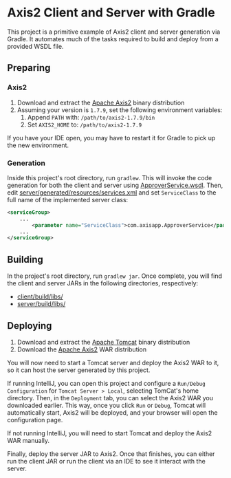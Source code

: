 # Axis2 Client and Server with Gradle

This project is a primitive example of Axis2 client and server generation via Gradle.
It automates much of the tasks required to build and deploy from a provided WSDL file.

## Preparing

### Axis2

1. Download and extract the [Apache Axis2](https://axis.apache.org/axis2/java/core/download.cgi) binary distribution
2. Assuming your version is `1.7.9`, set the following environment variables:
   1. Append `PATH` with: `/path/to/axis2-1.7.9/bin`
   2. Set `AXIS2_HOME` to: `/path/to/axis2-1.7.9`

If you have your IDE open, you may have to restart it for Gradle to pick up the new environment.

### Generation

Inside this project's root directory, run `gradlew`. This will invoke the code generation for both the client and server using [ApproverService.wsdl](ApproverService.wsdl).
Then, edit [server/generated/resources/services.xml](server/generated/resources/services.xml) and set `ServiceClass` to the full name of the implemented server class:

```xml
<serviceGroup>
    ...
        <parameter name="ServiceClass">com.axisapp.ApproverService</parameter>
    ...
</serviceGroup>
```

## Building

In the project's root directory, run `gradlew jar`. Once complete, you will find the client and server JARs in the following directories, respectively:

- [client/build/libs/](client/build/libs/)
- [server/build/libs/](server/build/libs/)

## Deploying

1. Download and extract the [Apache Tomcat](https://tomcat.apache.org/tomcat-8.5-doc/index.html) binary distribution
2. Download the [Apache Axis2](https://axis.apache.org/axis2/java/core/download.cgi) WAR distribution

You will now need to start a Tomcat server and deploy the Axis2 WAR to it, so it can host the server generated by this project.

If running IntelliJ, you can open this project and configure a `Run/Debug Configuration` for `Tomcat Server > Local`, selecting TomCat's home directory. Then, in the `Deployment` tab, you can select the Axis2 WAR you downloaded earlier. This way, once you click `Run` or `Debug`, Tomcat will automatically start, Axis2 will be deployed, and your browser will open the configuration page.

If not running IntelliJ, you will need to start Tomcat and deploy the Axis2 WAR manually.

Finally, deploy the server JAR to Axis2. Once that finishes, you can either run the client JAR or run the client via an IDE to see it interact with the server.
